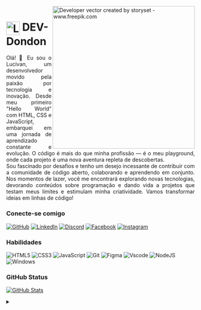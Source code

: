 <img align="right" alt="Developer vector created by storyset - www.freepik.com" height="380" src="https://user-images.githubusercontent.com/97471199/230774187-e482399b-492c-4c17-a831-0314bf90526e.png">

<h1>
    <a href="https://github.com/DEV-Dondon">
     <img align="center" alt="Logo DEV-Dondon" width="36px" src=""></a>
    <span>DEV-Dondon</span>
</h1>

<p align="justify">Olá! 👋 Eu sou o Lucivan, um desenvolvedor movido pela paixão por tecnologia e inovação. Desde meu primeiro "Hello World" com HTML, CSS e JavaScript, embarquei em uma jornada de aprendizado constante e evolução. O código é mais do que minha profissão — é o meu playground, onde cada projeto é uma nova aventura repleta de descobertas.
<br>
Sou fascinado por desafios e tenho um desejo incessante de contribuir com a comunidade de código aberto, colaborando e aprendendo em conjunto. Nos momentos de lazer, você me encontrará explorando novas tecnologias, devorando conteúdos sobre programação e dando vida a projetos que testam meus limites e estimulam minha criatividade. Vamos transformar ideias em linhas de código!</p>

### Conecte-se comigo

[![GitHub](https://img.shields.io/badge/GitHub-000?style=for-the-badge&logo=github&logoColor=red)](https://github.com/DEV-Dondon)
[![LinkedIn](https://img.shields.io/badge/LinkedIn-000?style=for-the-badge&logo=linkedin&logoColor=red)](https://www.linkedin.com/in/lucivan-filho-8a45512aa/)
[![Discord](https://img.shields.io/badge/Discord-000?style=for-the-badge&logo=discord&logoColor=red)](https://discord.com/channels/275024170176479243/)
[![Facebook](https://img.shields.io/badge/Facebook-000?style=for-the-badge&logo=facebook&logoColor=red)](https://www.facebook.com/lucivanfilho/)
[![Instagram](https://img.shields.io/badge/-Instagram-000?style=for-the-badge&logo=instagram&logoColor=red)](https://www.instagram.com/lucivan_filho/)

### Habilidades

![HTML5](https://img.shields.io/badge/HTML5-E34F26?style=for-the-badge&logo=html5&logoColor=white)
![CSS3](https://img.shields.io/badge/CSS3-1572B6?style=for-the-badge&logo=css3&logoColor=white)
![JavaScript](https://img.shields.io/badge/JavaScript-F7DF1E?style=for-the-badge&logo=javascript&logoColor=black)
![Git](https://img.shields.io/badge/GIT-E44C30?style=for-the-badge&logo=git&logoColor=white)
![Figma](https://img.shields.io/badge/Figma-696969?style=for-the-badge&logo=figma&logoColor=figma)
![Vscode](https://img.shields.io/badge/Vscode-007ACC?style=for-the-badge&logo=visual-studio-code&logoColor=white)
![NodeJS](https://img.shields.io/badge/node.js-6DA55F?style=for-the-badge&logo=node.js&logoColor=white)
![Windows](https://img.shields.io/badge/Windows-000?style=for-the-badge&logo=windows&logoColor=2CA5E0)

### GitHub Status

[![GitHub Stats](https://github-readme-stats.vercel.app/api?username=DEV-Dondon&theme=transparent&bg_color=000&border_color=30A3DC&show_icons=true&icon_color=30A3DC&title_color=E94D5F&text_color=FFF)](https://github.com/DEV-Dondon)

<details align="left">
  <summary></summary> 
  
  <div align="right">Feito com muita dedicação por <a href="https://github.com/DEV-Dondon">Lucivan</a>.</div>

</details>
